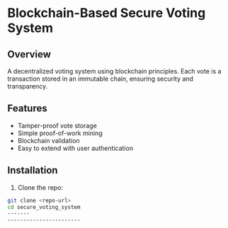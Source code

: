 # Blockchain-Based Secure Voting System

## Overview
A decentralized voting system using blockchain principles. Each vote is a transaction stored in an immutable chain, ensuring security and transparency.

## Features
- Tamper-proof vote storage
- Simple proof-of-work mining
- Blockchain validation
- Easy to extend with user authentication

## Installation
1. Clone the repo:
```bash
git clone <repo-url>
cd secure_voting_system
-------
-----------------------
